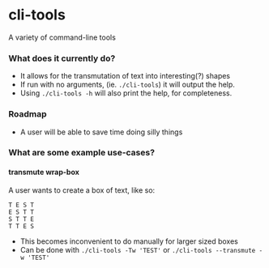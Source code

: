 # cli-tools
A variety of command-line tools

### What does it currently do?
* It allows for the transmutation of text into interesting(?) shapes
* If run with no arguments, (ie. `./cli-tools`) it will output the help.
* Using `./cli-tools -h` will also print the help, for completeness.

### Roadmap
* A user will be able to save time doing silly things

### What are some example use-cases?
#### transmute wrap-box
A user wants to create a box of text, like so:
```
T E S T
E S T T
S T T E
T T E S
```
* This becomes inconvenient to do manually for larger sized boxes
* Can be done with `./cli-tools -Tw 'TEST'` or `./cli-tools --transmute -w 'TEST'`
